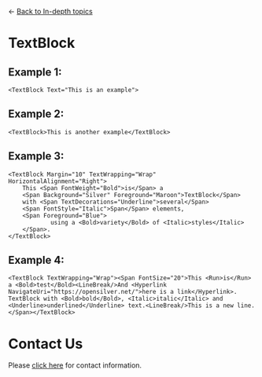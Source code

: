 ← [Back to In-depth topics](/docs/9/92)
# TextBlock

## Example 1:
```
<TextBlock Text="This is an example">
```
## Example 2:
```
<TextBlock>This is another example</TextBlock>
```
## Example 3:
```
<TextBlock Margin="10" TextWrapping="Wrap" HorizontalAlignment="Right">
    This <Span FontWeight="Bold">is</Span> a
    <Span Background="Silver" Foreground="Maroon">TextBlock</Span>
    with <Span TextDecorations="Underline">several</Span>
    <Span FontStyle="Italic">Span</Span> elements,
    <Span Foreground="Blue">
            using a <Bold>variety</Bold> of <Italic>styles</Italic>
    </Span>.
</TextBlock>
```
## Example 4:
```
<TextBlock TextWrapping="Wrap"><Span FontSize="20">This <Run>is</Run> a <Bold>test</Bold><LineBreak/>And <Hyperlink NavigateUri="https://opensilver.net/">here is a link</Hyperlink>. TextBlock with <Bold>bold</Bold>, <Italic>italic</Italic> and <Underline>underlined</Underline> text.<LineBreak/>This is a new line.</Span></TextBlock>
```

# Contact Us
Please [click here](https://opensilver.net/contact.aspx) for contact information.